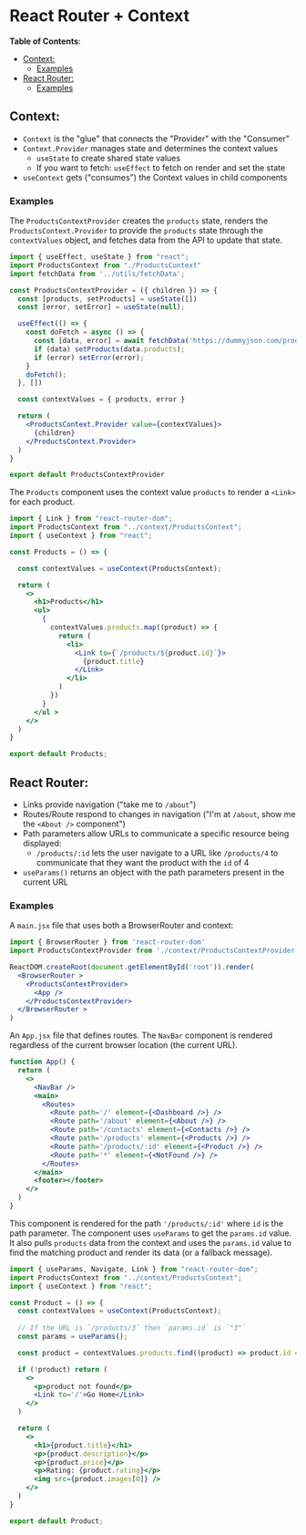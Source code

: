 # React Router + Context

**Table of Contents**:
- [Context:](#context)
  - [Examples](#examples)
- [React Router:](#react-router)
  - [Examples](#examples-1)


## Context:

* `Context` is the "glue" that connects the "Provider" with the "Consumer"
* `Context.Provider` manages state and determines the context values
  * `useState` to create shared state values
  * If you want to fetch: `useEffect` to fetch on render and set the state
* `useContext` gets ("consumes") the Context values in child components

### Examples

The `ProductsContextProvider` creates the `products` state, renders the `ProductsContext.Provider` to provide the `products` state through the `contextValues` object, and fetches data from the API to update that state.

```jsx
import { useEffect, useState } from "react";
import ProductsContext from "./ProductsContext"
import fetchData from '../utils/fetchData';

const ProductsContextProvider = ({ children }) => {
  const [products, setProducts] = useState([])
  const [error, setError] = useState(null);

  useEffect(() => {
    const doFetch = async () => {
      const [data, error] = await fetchData('https://dummyjson.com/products')
      if (data) setProducts(data.products);
      if (error) setError(error);
    }
    doFetch();
  }, [])

  const contextValues = { products, error }

  return (
    <ProductsContext.Provider value={contextValues}>
      {children}
    </ProductsContext.Provider>
  )
}

export default ProductsContextProvider
```

The `Products` component uses the context value `products` to render a `<Link>` for each product.

```jsx
import { Link } from "react-router-dom";
import ProductsContext from "../context/ProductsContext";
import { useContext } from "react";

const Products = () => {

  const contextValues = useContext(ProductsContext);

  return (
    <>
      <h1>Products</h1>
      <ul>
        {
          contextValues.products.map((product) => {
            return (
              <li>
                <Link to={`/products/${product.id}`}>
                  {product.title}
                </Link>
              </li>
            )
          })
        }
      </ul >
    </>
  )
}

export default Products;
```

## React Router:

* Links provide navigation ("take me to `/about`") 
* Routes/Route respond to changes in navigation ("I'm at `/about`, show me the `<About />` component")
* Path parameters allow URLs to communicate a specific resource being displayed:
  * `/products/:id` lets the user navigate to a URL like `/products/4` to communicate that they want the product with the `id` of 4
* `useParams()` returns an object with the path parameters present in the current URL

### Examples

A `main.jsx` file that uses both a BrowserRouter and context:
```jsx
import { BrowserRouter } from 'react-router-dom'
import ProductsContextProvider from './context/ProductsContextProvider.jsx'

ReactDOM.createRoot(document.getElementById('root')).render(
  <BrowserRouter >
    <ProductsContextProvider>
      <App />
    </ProductsContextProvider>
  </BrowserRouter >
)
```

An `App.jsx` file that defines routes. The `NavBar` component is rendered regardless of the current browser location (the current URL).

```jsx
function App() {
  return (
    <>
      <NavBar />
      <main>
        <Routes>
          <Route path='/' element={<Dashboard />} />
          <Route path='/about' element={<About />} />
          <Route path='/contacts' element={<Contacts />} />
          <Route path='/products' element={<Products />} />
          <Route path='/products/:id' element={<Product />} />
          <Route path='*' element={<NotFound />} />
        </Routes>
      </main>
      <footer></footer>
    </>
  )
}
```

This component is rendered for the path `'/products/:id'` where `id` is the path parameter. The component uses `useParams` to get the `params.id` value. It also pulls `products` data from the context and uses the `params.id` value to find the matching product and render its data (or a fallback message).

```jsx
import { useParams, Navigate, Link } from "react-router-dom";
import ProductsContext from "../context/ProductsContext";
import { useContext } from "react";

const Product = () => {
  const contextValues = useContext(ProductsContext);
  
  // If the URL is `/products/3` then `params.id` is `"3"`
  const params = useParams();

  const product = contextValues.products.find((product) => product.id === Number(params.id))

  if (!product) return (
    <>
      <p>product not found</p>
      <Link to='/'>Go Home</Link>
    </>
  )

  return (
    <>
      <h1>{product.title}</h1>
      <p>{product.description}</p>
      <p>{product.price}</p>
      <p>Rating: {product.rating}</p>
      <img src={product.images[0]} />
    </>
  )
}

export default Product;
```